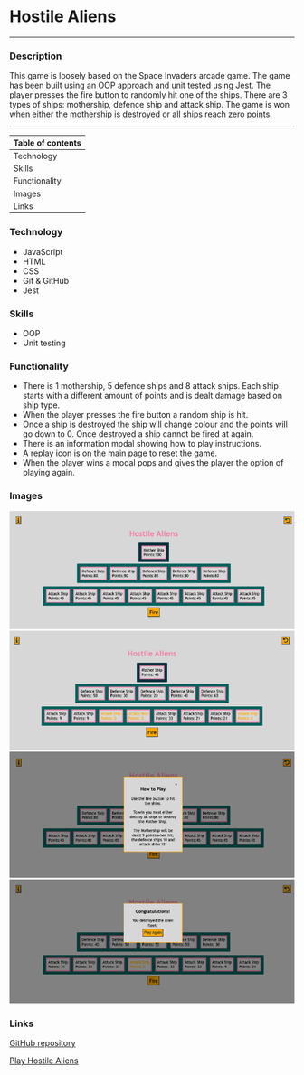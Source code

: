 # **Hostile Aliens**
***

### **Description**
This game is loosely based on the Space Invaders arcade game. The game has been built using an OOP approach and unit tested using Jest. The player presses the fire button to randomly hit one of the ships. There are 3 types of ships: mothership, defence ship and attack ship. The game is won when either the mothership is destroyed or all ships reach zero points.


---
| **Table of contents** |
|---|
| Technology  |
| Skills |
| Functionality |
| Images |
| Links |


### **Technology**
*   JavaScript
*   HTML
*   CSS
*   Git & GitHub
*   Jest

### **Skills**
*   OOP
*   Unit testing

### **Functionality**
* There is 1 mothership, 5 defence ships and 8 attack ships. Each ship starts with a different amount of points and is dealt damage based on ship type.
* When the player presses the fire button a random ship is hit.
* Once a ship is destroyed the ship will change colour and the points will go down to 0. Once destroyed a ship cannot be fired at again.
* There is an information modal showing how to play instructions.
* A replay icon is on the main page to reset the game.
* When the player wins a modal pops and gives the player the option of playing again. 


### **Images**
<img src="/images/home-screen-screenshot.png" alt="Image of game home page" width="600px">
<img src="/images/ships-hit-screenshot.png" alt="Image of game when ships hit" width="600px">
<img src="/images/how-to-play-screenshot.png" alt="Image of how to play modal" width="600px">
<img src="/images/winning-modal-screenshot.png" alt="Image of winning modal" width="600px">

### **Links**
[GitHub repository](https://github.com/OBuckland/hostile-aliens "Link to GitHub")

[Play Hostile Aliens](https://obuckland.github.io/hostile-aliens/ "Link to Game")

